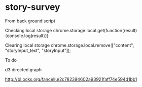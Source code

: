 # story-survey

From back ground script

Checking local storage
chrome.storage.local.get(function(result){console.log(result)})

Clearing local storage
chrome.storage.local.remove(["content", "storyInput_text", "storyInput"]);

To do

d3 directed graph

http://bl.ocks.org/fancellu/2c782394602a93921faff74e594d1bb1